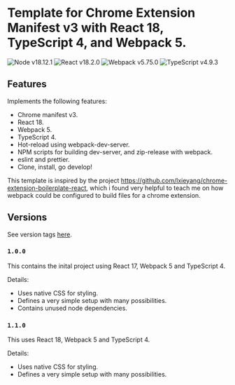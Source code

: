 # Template for Chrome Extension Manifest v3 with React 18, TypeScript 4, and Webpack 5.

![Node v18.12.1](https://img.shields.io/badge/node-v18.12.1-blue)
![React v18.2.0](https://img.shields.io/badge/react-v18.2.0-blue)
![Webpack v5.75.0](https://img.shields.io/badge/webpack-v5.75.0-blue)
![TypeScript v4.9.3](https://img.shields.io/badge/typescript-v4.9.3-blue)

## Features

Implements the following features:

- Chrome manifest v3.
- React 18.
- Webpack 5.
- TypeScript 4.
- Hot-reload using webpack-dev-server.
- NPM scripts for building dev-server, and zip-release with webpack.
- eslint and prettier.
- Clone, install, go develop!

This template is inspired by the project https://github.com/lxieyang/chrome-extension-boilerplate-react, which i found very helpful to teach me on how webpack could be configured to build files for a chrome extension.

## Versions

See version tags [here](https://github.com/Thorup/chrome-extension-mv3-react-typescript/tags).

### `1.0.0`

This contains the inital project using React 17, Webpack 5 and TypeScript 4.

Details:

- Uses native CSS for styling.
- Defines a very simple setup with many possibilities.
- Contains unused node dependencies.

### `1.1.0`

This uses React 18, Webpack 5 and TypeScript 4.

Details:

- Uses native CSS for styling.
- Defines a very simple setup with many possibilities.
